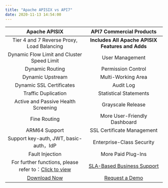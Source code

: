 ```yaml
---
title: "Apache APISIX vs API7"
date: 2020-11-13 14:54:00
---
```


|                                                           **Apache APISIX**                                                           |                        **API7 Commercial Products**                         |
| :-----------------------------------------------------------------------------------------------------------------------------------: | :-------------------------------------------------------------------------: |
|                                              Tier 4 and 7 Reverse Proxy, Load Balancing                                               |              **Includes All Apache APISIX Features and Adds**               |
|                                              Dynamic Flow Limit and Cluster Speed Limit                                               |                               User Management                               |
|                                                            Dynamic Routing                                                            |                             Permission Control                              |
|                                                           Dynamic Upstream                                                            |                             Multi-Working Area                              |
|                                                       Dynamic SSL Certificates                                                        |                                  Audit Log                                  |
|                                                          Traffic Duplication                                                          |                           Statistical Statements                            |
|                                                  Active and Passive Health Screening                                                  |                              Grayscale Release                              |
|                                                             Fine Routing                                                              |                        More User-Friendly Dashboard                         |
|                                                             ARM64 Support                                                             |                         SSL Certificate Management                          |
|                                                Support key-auth, JWT, basic-auth，IdP                                                 |                          Enterprise-Class Security                          |
|                                                            Fault Injection                                                            |                             More Paid Plug-Ins                              |
| For further functions, please refer to：[Click to view](https://github.com/apache/apisix/blob/master/README_CN.md#%E5%8A%9F%E8%83%BD) | [SLA-Based Business Support](https://www.apiseven.combusiness-support) |
|                                           [Download Now](https://github.com/apache/apisix)                                            |           [Request a Demo](https://apiseven.mikecrm.com/pvdVjd5)            |
